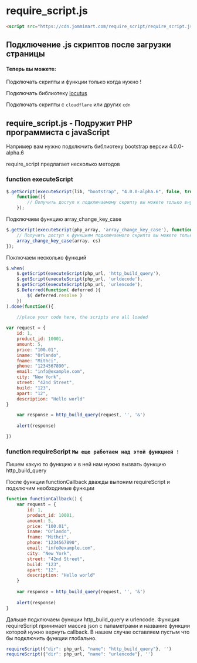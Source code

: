 # require_script.js
```html
<script src="https://cdn.jommimart.com/require_script/require_script.js"></script>
```

## Подключение .js скриптов после загрузки страницы
#### Теперь вы можете:

  Подключать скрипты и функции только когда нужно !
  
  Подключать библиотеку [locutus](https://github.com/kvz/locutus/)
  
  Подключать скрипты с `cloudflare` или других `cdn`

## require_script.js - Подружит PHP программиста с javaScript

Например вам нужно подключить библиотеку bootstrap версии 4.0.0-alpha.6

require_script предлагает несколько методов

### function executeScript
```js
$.getScript(executeScript(lib, "bootstrap", "4.0.0-alpha.6", false, true, false, "cloudflare"), 
	function(){
		// Получить доступ к подключаемому скрипту вы можете только внутри функции getScript
	});
```
Подключаем функцию array_change_key_case
```js
$.getScript(executeScript(php_array, 'array_change_key_case'), function(){
	// Получить доступ к функциям подключаемого скрипта вы можете только внутри функции getScript
	array_change_key_case(array, cs)
});
```
Поключаем несколько функций
```js
$.when(
    $.getScript(executeScript(php_url, 'http_build_query'),
    $.getScript(executeScript(php_url, 'urldecode'),
    $.getScript(executeScript(php_url, 'urlencode'),
    $.Deferred(function( deferred ){
        $( deferred.resolve )
    })
).done(function(){

    //place your code here, the scripts are all loaded
    
var request = {
    id: 1, 
    product_id: 10001, 
    amount: 5, 
    price: "100.01", 
    iname: "Orlando", 
    fname: "Mithci", 
    phone: "1234567890", 
    email: "info@example.com", 
    city: "New York", 
    street: "42nd Street", 
    build: "123", 
    apart: "12", 
    description: "Hello world"
}

    var response = http_build_query(request, '', '&')
 
    alert(response)

})
```

### function requireScript `Мы еще работаем над этой функцией !`

Пишем какую то функцию и в ней нам нужно вызвать функцию http_build_query

После функции functionCallback дважды выпоним requireScript и подключим необходимые функции
```js
function functionCallback() {
	var request = {
	    id: 1, 
	    product_id: 10001, 
	    amount: 5, 
	    price: "100.01", 
	    iname: "Orlando", 
	    fname: "Mithci", 
	    phone: "1234567890", 
	    email: "info@example.com", 
	    city: "New York", 
	    street: "42nd Street", 
	    build: "123", 
	    apart: "12", 
	    description: "Hello world"
	}
	
	var response = http_build_query(request, '', '&')
 
	alert(response)
}
```
Дальше подключаем функции http_build_query и urlencode. Функция requireScript принимает масcив json с папаметрами и название функции которой нужно вернуть callback. В нашем случае оставляем пустым что бы подключить функции глобально.
```js
requireScript({"dir": php_url, "name": "http_build_query"}, '')
requireScript({"dir": php_url, "name": "urlencode"}, '')
```
 

